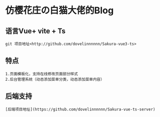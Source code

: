 # 仿樱花庄の白猫大佬的Blog
## 语言Vue+ vite + Ts
    git 项目地址<http://github.com/dovelinnnnnn/Sakura-vue3-ts>
    
## 特点
    1.页面模板化，支持在线修改页面部分样式
    2.后台管理系统（动态添加菜单分类，动态添加菜单内容）
## 后端支持
    [后端项目地址](https://github.com/dovelinnnnnn/Sakura-vue-ts-server)
